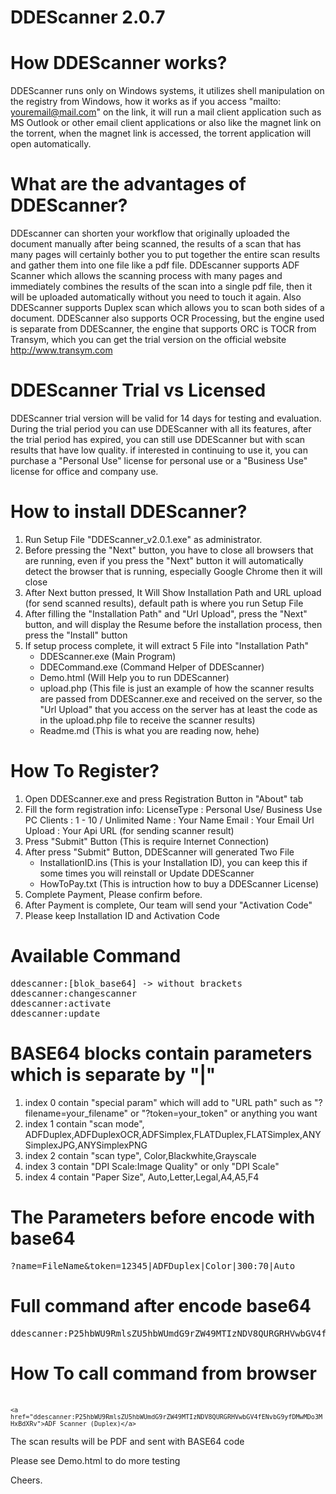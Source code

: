DDEScanner 2.0.7
================

How DDEScanner works?
=====================
DDEScanner runs only on Windows systems, it utilizes shell manipulation on the registry from Windows, how it works as if you access "mailto: youremail@mail.com" on the link, it will run a mail client application such as MS Outlook or other email client applications or also like the magnet link on the torrent, when the magnet link is accessed, the torrent application will open automatically.

What are the advantages of DDEScanner?
======================================
DDEscanner can shorten your workflow that originally uploaded the document manually after being scanned, the results of a scan that has many pages will certainly bother you to put together the entire scan results and gather them into one file like a pdf file. DDEscanner supports ADF Scanner which allows the scanning process with many pages and immediately combines the results of the scan into a single pdf file, then it will be uploaded automatically without you need to touch it again. Also DDEScanner supports Duplex scan which allows you to scan both sides of a document. DDEScanner also supports OCR Processing, but the engine used is separate from DDEScanner, the engine that supports ORC is TOCR from Transym, which you can get the trial version on the official website http://www.transym.com

DDEScanner Trial vs Licensed
============================
DDEScanner trial version will be valid for 14 days for testing and evaluation. During the trial period you can use DDEScanner with all its features, after the trial period has expired, you can still use DDEScanner but with scan results that have low quality. if interested in continuing to use it, you can purchase a "Personal Use" license for personal use or a "Business Use" license for office and company use.

How to install DDEScanner?
==========================
1. Run Setup File "DDEScanner_v2.0.1.exe" as administrator.
2. Before pressing the "Next" button, you have to close all browsers that are running, even if you press the "Next" button it will automatically detect the browser that is running, especially Google Chrome then it will close
3. After Next button pressed, It Will Show Installation Path and URL upload (for send scanned results), default path is where you run Setup File
4. After filling the "Installation Path" and "Url Upload", press the "Next" button, and will display the Resume before the installation process, then press the "Install" button
5. If setup process complete, it will extract 5 File into "Installation Path"
	- DDEScanner.exe (Main Program)
	- DDECommand.exe (Command Helper of DDEScanner)
	- Demo.html (Will Help you to run DDEScanner)
	- upload.php (This file is just an example of how the scanner results are passed from DDEScanner.exe and received on the server, so the "Url Upload" that you access on the server has at least the code as in the upload.php file to receive the scanner results)
	- Readme.md (This is what you are reading now, hehe)


How To Register?
================
1. Open DDEScanner.exe and press Registration Button in "About" tab
2. Fill the form registration info:
	LicenseType	: Personal Use/ Business Use
	PC Clients	: 1 - 10 / Unlimited
	Name		: Your Name
	Email		: Your Email
	Url Upload	: Your Api URL (for sending scanner result)
3. Press "Submit" Button (This is require Internet Connection)
4. After press "Submit" Button, DDEScanner will generated Two File
	- InstallationID.ins (This is your Installation ID), you can keep this if some times you will reinstall or Update DDEScanner
	- HowToPay.txt (This is intruction how to buy a DDEScanner License)
5. Complete Payment, Please confirm before.
6. After Payment is complete, Our team will send your "Activation Code"
7. Please keep Installation ID and Activation Code


Available Command
=================
<pre>ddescanner:[blok_base64] -> without brackets
ddescanner:changescanner
ddescanner:activate
ddescanner:update
</pre>

BASE64 blocks contain parameters which is separate by "|"
=========================================================
1. index 0 contain "special param" which will add to "URL path" such as "?filename=your_filename" or "?token=your_token" or anything you want
2. index 1 contain "scan mode", ADFDuplex,ADFDuplexOCR,ADFSimplex,FLATDuplex,FLATSimplex,ANYSimplexJPG,ANYSimplexPNG
3. index 2 contain "scan type", Color,Blackwhite,Grayscale
4. index 3 contain "DPI Scale:Image Quality" or only "DPI Scale"
5. index 4 contain "Paper Size", Auto,Letter,Legal,A4,A5,F4

The Parameters before encode with base64
========================================
<pre>?name=FileName&token=12345|ADFDuplex|Color|300:70|Auto</pre>

Full command after encode base64
================================
<pre>ddescanner:P25hbWU9RmlsZU5hbWUmdG9rZW49MTIzNDV8QURGRHVwbGV4fENvbG9yfDMwMDo3MHxBdXRv</pre>

How To call command from browser
================================
<br><code>`<a href="ddescanner:P25hbWU9RmlsZU5hbWUmdG9rZW49MTIzNDV8QURGRHVwbGV4fENvbG9yfDMwMDo3MHxBdXRv">ADF Scanner (Duplex)</a>`</code>


The scan results will be PDF and sent with BASE64 code

Please see Demo.html to do more testing

Cheers.
